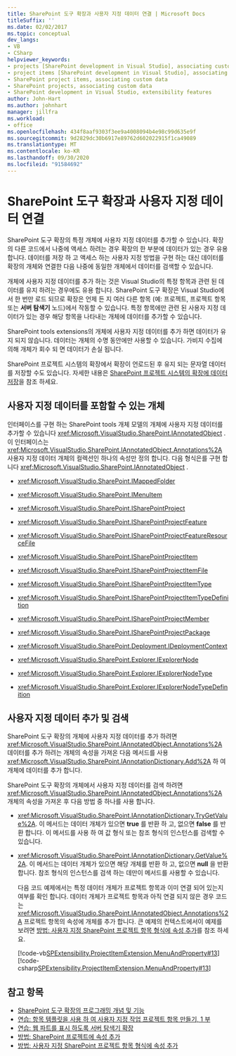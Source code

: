 ```yaml
---
title: SharePoint 도구 확장과 사용자 지정 데이터 연결 | Microsoft Docs
titleSuffix: ''
ms.date: 02/02/2017
ms.topic: conceptual
dev_langs:
- VB
- CSharp
helpviewer_keywords:
- projects [SharePoint development in Visual Studio], associating custom data
- project items [SharePoint development in Visual Studio], associating custom data
- SharePoint project items, associating custom data
- SharePoint projects, associating custom data
- SharePoint development in Visual Studio, extensibility features
author: John-Hart
ms.author: johnhart
manager: jillfra
ms.workload:
- office
ms.openlocfilehash: 434f8aaf9303f3ee9a4008094b4e98c99d635e9f
ms.sourcegitcommit: 9d2829dc30b6917e89762d602022915f1ca49089
ms.translationtype: MT
ms.contentlocale: ko-KR
ms.lasthandoff: 09/30/2020
ms.locfileid: "91584692"
---
```

# <a name="associate-custom-data-with-sharepoint-tools-extensions"></a>SharePoint 도구 확장과 사용자 지정 데이터 연결
  SharePoint 도구 확장의 특정 개체에 사용자 지정 데이터를 추가할 수 있습니다. 확장의 다른 코드에서 나중에 액세스 하려는 경우 확장의 한 부분에 데이터가 있는 경우 유용 합니다. 데이터를 저장 하 고 액세스 하는 사용자 지정 방법을 구현 하는 대신 데이터를 확장의 개체와 연결한 다음 나중에 동일한 개체에서 데이터를 검색할 수 있습니다.

 개체에 사용자 지정 데이터를 추가 하는 것은 Visual Studio의 특정 항목과 관련 된 데이터를 유지 하려는 경우에도 유용 합니다. SharePoint 도구 확장은 Visual Studio에서 한 번만 로드 되므로 확장은 언제 든 지 여러 다른 항목 (예: 프로젝트, 프로젝트 항목 또는 **서버 탐색기** 노드)에서 작동할 수 있습니다. 특정 항목에만 관련 된 사용자 지정 데이터가 있는 경우 해당 항목을 나타내는 개체에 데이터를 추가할 수 있습니다.

 SharePoint tools extensions의 개체에 사용자 지정 데이터를 추가 하면 데이터가 유지 되지 않습니다. 데이터는 개체의 수명 동안에만 사용할 수 있습니다. 가비지 수집에 의해 개체가 회수 되 면 데이터가 손실 됩니다.

 SharePoint 프로젝트 시스템의 확장에서 확장이 언로드된 후 유지 되는 문자열 데이터를 저장할 수도 있습니다. 자세한 내용은 [SharePoint 프로젝트 시스템의 확장에 데이터 저장](../sharepoint/saving-data-in-extensions-of-the-sharepoint-project-system.md)을 참조 하세요.

## <a name="objects-that-can-contain-custom-data"></a>사용자 지정 데이터를 포함할 수 있는 개체
 인터페이스를 구현 하는 SharePoint tools 개체 모델의 개체에 사용자 지정 데이터를 추가할 수 있습니다 <xref:Microsoft.VisualStudio.SharePoint.IAnnotatedObject> . 이 인터페이스는 <xref:Microsoft.VisualStudio.SharePoint.IAnnotatedObject.Annotations%2A> 사용자 지정 데이터 개체의 컬렉션인 하나의 속성만 정의 합니다. 다음 형식은를 구현 합니다 <xref:Microsoft.VisualStudio.SharePoint.IAnnotatedObject> .

- <xref:Microsoft.VisualStudio.SharePoint.IMappedFolder>

- <xref:Microsoft.VisualStudio.SharePoint.IMenuItem>

- <xref:Microsoft.VisualStudio.SharePoint.ISharePointProject>

- <xref:Microsoft.VisualStudio.SharePoint.ISharePointProjectFeature>

- <xref:Microsoft.VisualStudio.SharePoint.ISharePointProjectFeatureResourceFile>

- <xref:Microsoft.VisualStudio.SharePoint.ISharePointProjectItem>

- <xref:Microsoft.VisualStudio.SharePoint.ISharePointProjectItemFile>

- <xref:Microsoft.VisualStudio.SharePoint.ISharePointProjectItemType>

- <xref:Microsoft.VisualStudio.SharePoint.ISharePointProjectItemTypeDefinition>

- <xref:Microsoft.VisualStudio.SharePoint.ISharePointProjectMember>

- <xref:Microsoft.VisualStudio.SharePoint.ISharePointProjectPackage>

- <xref:Microsoft.VisualStudio.SharePoint.Deployment.IDeploymentContext>

- <xref:Microsoft.VisualStudio.SharePoint.Explorer.IExplorerNode>

- <xref:Microsoft.VisualStudio.SharePoint.Explorer.IExplorerNodeType>

- <xref:Microsoft.VisualStudio.SharePoint.Explorer.IExplorerNodeTypeDefinition>

## <a name="add-and-retrieve-custom-data"></a>사용자 지정 데이터 추가 및 검색
 SharePoint 도구 확장의 개체에 사용자 지정 데이터를 추가 하려면 <xref:Microsoft.VisualStudio.SharePoint.IAnnotatedObject.Annotations%2A> 데이터를 추가 하려는 개체의 속성을 가져온 다음 메서드를 사용 <xref:Microsoft.VisualStudio.SharePoint.IAnnotationDictionary.Add%2A> 하 여 개체에 데이터를 추가 합니다.

 SharePoint 도구 확장의 개체에서 사용자 지정 데이터를 검색 하려면 <xref:Microsoft.VisualStudio.SharePoint.IAnnotatedObject.Annotations%2A> 개체의 속성을 가져온 후 다음 방법 중 하나를 사용 합니다.

- <xref:Microsoft.VisualStudio.SharePoint.IAnnotationDictionary.TryGetValue%2A>. 이 메서드는 데이터 개체가 있으면 **true** 를 반환 하 고, 없으면 **false** 를 반환 합니다. 이 메서드를 사용 하 여 값 형식 또는 참조 형식의 인스턴스를 검색할 수 있습니다.

- <xref:Microsoft.VisualStudio.SharePoint.IAnnotationDictionary.GetValue%2A>. 이 메서드는 데이터 개체가 있으면 해당 개체를 반환 하 고, 없으면 **null** 을 반환 합니다. 참조 형식의 인스턴스를 검색 하는 데만이 메서드를 사용할 수 있습니다.

  다음 코드 예제에서는 특정 데이터 개체가 프로젝트 항목과 이미 연결 되어 있는지 여부를 확인 합니다. 데이터 개체가 프로젝트 항목과 아직 연결 되지 않은 경우 코드는 <xref:Microsoft.VisualStudio.SharePoint.IAnnotatedObject.Annotations%2A> 프로젝트 항목의 속성에 개체를 추가 합니다. 큰 예제의 컨텍스트에서이 예제를 보려면 [방법: 사용자 지정 SharePoint 프로젝트 항목 형식에 속성 추가](../sharepoint/how-to-add-a-property-to-a-custom-sharepoint-project-item-type.md)를 참조 하세요.

  [!code-vb[SPExtensibility.ProjectItemExtension.MenuAndProperty#13](../sharepoint/codesnippet/VisualBasic/projectitemmenuandproperty/extension/projectitemtypeproperty.vb#13)]
  [!code-csharp[SPExtensibility.ProjectItemExtension.MenuAndProperty#13](../sharepoint/codesnippet/CSharp/projectitemmenuandproperty/extension/projectitemtypeproperty.cs#13)]

## <a name="see-also"></a>참고 항목
- [SharePoint 도구 확장의 프로그래밍 개념 및 기능](../sharepoint/programming-concepts-and-features-for-sharepoint-tools-extensions.md)
- [연습: 항목 템플릿을 사용 하 여 사용자 지정 작업 프로젝트 항목 만들기, 1 부](../sharepoint/walkthrough-creating-a-custom-action-project-item-with-an-item-template-part-1.md)
- [연습: 웹 파트를 표시 하도록 서버 탐색기 확장](../sharepoint/walkthrough-extending-server-explorer-to-display-web-parts.md)
- [방법: SharePoint 프로젝트에 속성 추가](../sharepoint/how-to-add-a-property-to-sharepoint-projects.md)
- [방법: 사용자 지정 SharePoint 프로젝트 항목 형식에 속성 추가](../sharepoint/how-to-add-a-property-to-a-custom-sharepoint-project-item-type.md)
